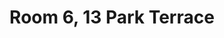 ---
basin: 'No'
cudn: true
floor: Second
grade: 1
images: []
living_room: 'No'
location: 13 Park Terrace
name: '6'
network: Wireless Only
title: Room 6, 13 Park Terrace
---